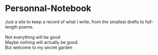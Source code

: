 # Personnal-Notebook

Just a site to keep a record of what I write, from the smallest drafts to full-length poems.<br><br>
Not everything will be good<br>
Maybe nothing will actually be good.<br>
But welcome to my secret garden

